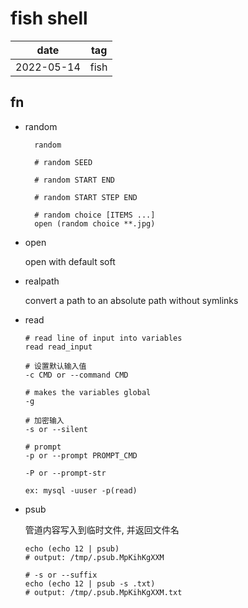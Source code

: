 # fish shell

|    date    | tag  |
|    ---     | ---  |
| 2022-05-14 | fish |

## fn

- random
  ```
	random

	# random SEED

	# random START END

	# random START STEP END

	# random choice [ITEMS ...]
	open (random choice **.jpg)
  ```

- open

	open with default soft

- realpath

	convert a path to an absolute path without symlinks

- read

    ```
    # read line of input into variables
    read read_input

    # 设置默认输入值
    -c CMD or --command CMD

    # makes the variables global
    -g

    # 加密输入
    -s or --silent

    # prompt
    -p or --prompt PROMPT_CMD

    -P or --prompt-str

    ex: mysql -uuser -p(read)
    ```

- psub

    管道内容写入到临时文件, 并返回文件名

    ```
    echo (echo 12 | psub)
    # output: /tmp/.psub.MpKihKgXXM

    # -s or --suffix
    echo (echo 12 | psub -s .txt)
    # output: /tmp/.psub.MpKihKgXXM.txt
    ```
